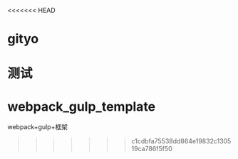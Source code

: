 <<<<<<< HEAD
# gityo
测试
=======
# webpack_gulp_template
webpack+gulp+框架
>>>>>>> c1cdbfa75538dd864e19832c130519ca786f5f50
